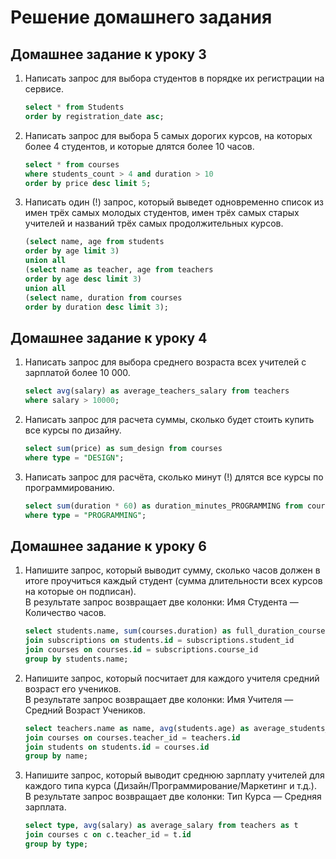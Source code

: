 # Решение домашнего задания

## Домашнее задание к уроку 3

1. Написать запрос для выбора студентов в порядке их регистрации на сервисе.

   ```sql  
   select * from Students
   order by registration_date asc;
   ```  

1. Написать запрос для выбора 5 самых дорогих курсов, на которых более 4 студентов,
    и которые длятся более 10 часов.

   ```sql
   select * from courses
   where students_count > 4 and duration > 10
   order by price desc limit 5;
   ```

1. Написать один (!) запрос, который выведет одновременно список из имен трёх
   самых молодых студентов, имен трёх самых старых учителей и названий трёх
   самых продолжительных курсов.

   ```sql
   (select name, age from students
   order by age limit 3)
   union all
   (select name as teacher, age from teachers
   order by age desc limit 3)
   union all
   (select name, duration from courses
   order by duration desc limit 3);
   ```

## Домашнее задание к уроку 4

1. Написать запрос для выбора среднего возраста всех учителей с зарплатой более 10 000.

   ```sql
   select avg(salary) as average_teachers_salary from teachers
   where salary > 10000;
   ```

1. Написать запрос для расчета суммы, сколько будет стоить купить все курсы по дизайну.

   ```sql
   select sum(price) as sum_design from courses
   where type = "DESIGN";
   ```

1. Написать запрос для расчёта, сколько минут (!) длятся все курсы по программированию.

   ```sql
   select sum(duration * 60) as duration_minutes_PROGRAMMING from courses
   where type = "PROGRAMMING";
   ```

## Домашнее задание к уроку 6

1. Напишите запрос, который выводит сумму, сколько часов должен в итоге проучиться
   каждый студент (сумма длительности всех курсов на которые он подписан).  
   В результате запрос возвращает две колонки: Имя Студента — Количество часов.

   ```sql
   select students.name, sum(courses.duration) as full_duration_courses from students
   join subscriptions on students.id = subscriptions.student_id
   join courses on courses.id = subscriptions.course_id
   group by students.name;
   ```

1. Напишите запрос, который посчитает для каждого учителя средний возраст его
   учеников.  
   В результате запрос возвращает две колонки: Имя Учителя — Средний Возраст Учеников.

   ```sql
   select teachers.name as name, avg(students.age) as average_students_age from teachers
   join courses on courses.teacher_id = teachers.id
   join students on students.id = courses.id
   group by name;
   ```

1. Напишите запрос, который выводит среднюю зарплату учителей для каждого типа курса
   (Дизайн/Программирование/Маркетинг и т.д.).  
   В результате запрос возвращает две колонки: Тип Курса — Средняя зарплата.

   ```sql
   select type, avg(salary) as average_salary from teachers as t
   join courses c on c.teacher_id = t.id
   group by type;
   ```
